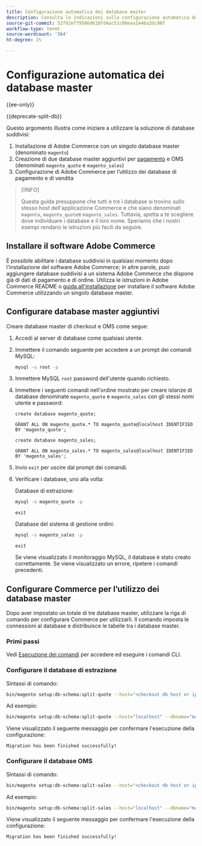 ```yaml
---
title: Configurazione automatica dei database master
description: Consulta le indicazioni sulla configurazione automatica della soluzione di database suddiviso.
source-git-commit: 52f92ef79586d618fd4ac51c00eaa1446a2dc98f
workflow-type: tm+mt
source-wordcount: '364'
ht-degree: 1%

---
```



# Configurazione automatica dei database master

{{ee-only}}

{{deprecate-split-db}}

Questo argomento illustra come iniziare a utilizzare la soluzione di database suddivisi:

1. Installazione di Adobe Commerce con un singolo database master (denominato `magento`)
1. Creazione di due database master aggiuntivi per [pagamento](https://glossary.magento.com/checkout) e OMS (denominati `magento_quote` e `magento_sales`)
1. Configurazione di Adobe Commerce per l’utilizzo dei database di pagamento e di vendita

>[!INFO]
>
>Questa guida presuppone che tutti e tre i database si trovino sullo stesso host dell&#39;applicazione Commerce e che siano denominati `magento`, `magento_quote`e `magento_sales`. Tuttavia, spetta a te scegliere dove individuare i database e il loro nome. Speriamo che i nostri esempi rendano le istruzioni più facili da seguire.

## Installare il software Adobe Commerce

È possibile abilitare i database suddivisi in qualsiasi momento dopo l&#39;installazione del software Adobe Commerce; in altre parole, puoi aggiungere database suddivisi a un sistema Adobe Commerce che dispone già di dati di pagamento e di ordine. Utilizza le istruzioni in Adobe Commerce README o [guida all&#39;installazione](https://devdocs.magento.com/guides/v2.4/install-gde/bk-install-guide.html) per installare il software Adobe Commerce utilizzando un singolo database master.

## Configurare database master aggiuntivi

Creare database master di checkout e OMS come segue:

1. Accedi al server di database come qualsiasi utente.
1. Immettere il comando seguente per accedere a un prompt dei comandi MySQL:

   ```bash
   mysql -u root -p
   ```

1. Immettere MySQL `root` password dell&#39;utente quando richiesto.
1. Immettere i seguenti comandi nell&#39;ordine mostrato per creare istanze di database denominate `magento_quote` e `magento_sales` con gli stessi nomi utente e password:

   ```shell
   create database magento_quote;
   ```

   ```shell
   GRANT ALL ON magento_quote.* TO magento_quote@localhost IDENTIFIED BY 'magento_quote';
   ```

   ```shell
   create database magento_sales;
   ```

   ```shell
   GRANT ALL ON magento_sales.* TO magento_sales@localhost IDENTIFIED BY 'magento_sales';
   ```

1. Invio `exit` per uscire dal prompt dei comandi.

1. Verificare i database, uno alla volta:

   Database di estrazione:

   ```bash
   mysql -u magento_quote -p
   ```

   ```shell
   exit
   ```

   Database del sistema di gestione ordini:

   ```bash
   mysql -u magento_sales -p
   ```

   ```shell
   exit
   ```

   Se viene visualizzato il monitoraggio MySQL, il database è stato creato correttamente. Se viene visualizzato un errore, ripetere i comandi precedenti.

## Configurare Commerce per l’utilizzo dei database master

Dopo aver impostato un totale di tre database master, utilizzare la riga di comando per configurare Commerce per utilizzarli. Il comando imposta le connessioni al database e distribuisce le tabelle tra i database master.

### Primi passi

Vedi [Esecuzione dei comandi](../cli/config-cli.md#running-commands) per accedere ed eseguire i comandi CLI.

### Configurare il database di estrazione

Sintassi di comando:

```bash
bin/magento setup:db-schema:split-quote --host="<checkout db host or ip>" --dbname="<name>" --username="<checkout db username>" --password="<password>"
```

Ad esempio:

```bash
bin/magento setup:db-schema:split-quote --host="localhost" --dbname="magento_quote" --username="magento_quote" --password="magento_quote"
```

Viene visualizzato il seguente messaggio per confermare l&#39;esecuzione della configurazione:

```terminal
Migration has been finished successfully!
```

### Configurare il database OMS

Sintassi di comando:

```bash
bin/magento setup:db-schema:split-sales --host="<checkout db host or ip>" --dbname="<name>" --username="<checkout db username>" --password="<password>"
```

Ad esempio:

```bash
bin/magento setup:db-schema:split-sales --host="localhost" --dbname="magento_sales" --username="magento_sales" --password="magento_sales"
```

Viene visualizzato il seguente messaggio per confermare l&#39;esecuzione della configurazione:

```terminal
Migration has been finished successfully!
```
